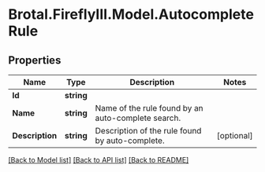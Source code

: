 # Brotal.FireflyIII.Model.AutocompleteRule

## Properties

Name | Type | Description | Notes
------------ | ------------- | ------------- | -------------
**Id** | **string** |  | 
**Name** | **string** | Name of the rule found by an auto-complete search. | 
**Description** | **string** | Description of the rule found by auto-complete. | [optional] 

[[Back to Model list]](../../README.md#documentation-for-models) [[Back to API list]](../../README.md#documentation-for-api-endpoints) [[Back to README]](../../README.md)

